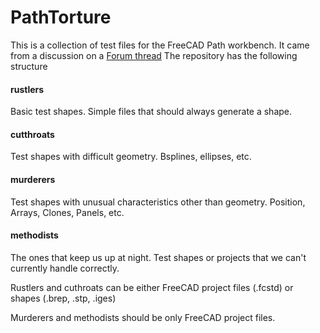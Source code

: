 # PathTorture
This is a collection of test files for the FreeCAD Path workbench. It came from a discussion on a [Forum thread](https://forum.freecadweb.org/viewtopic.php?f=15&t=20378)  The repository has the following structure


#### rustlers
Basic test shapes.  Simple files that should always generate a shape.  

#### cutthroats
Test shapes with difficult geometry. Bsplines, ellipses, etc.

#### murderers
Test shapes with unusual characteristics other than geometry.
Position, Arrays, Clones, Panels, etc.

#### methodists
The ones that keep us up at night.  Test shapes or projects that we can't currently handle correctly.

Rustlers and cuthroats can be either FreeCAD project files (.fcstd) or shapes
(.brep, .stp, .iges)

Murderers and methodists should be only FreeCAD project files.

